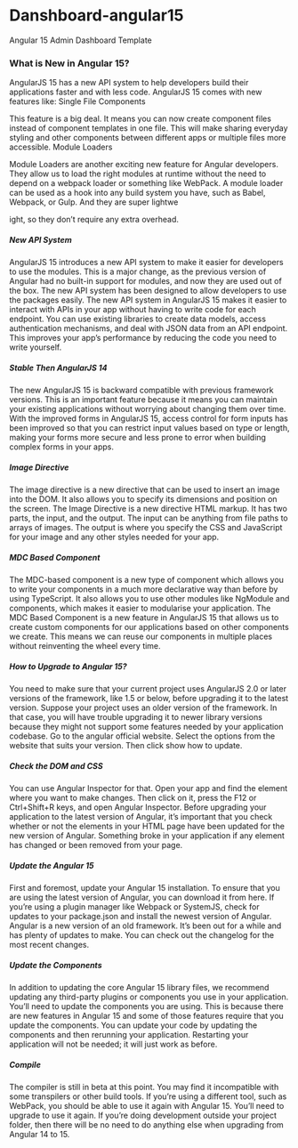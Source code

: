 # Danshboard-angular15
Angular 15 Admin Dashboard Template


<h3>What is New in Angular 15?</h3>

<p>AngularJS 15 has a new API system to help developers build their applications faster and with less code. AngularJS 15 comes with new features like:
Single File Components</p>

<p>This feature is a big deal. It means you can now create component files instead of component templates in one file. This will make sharing everyday styling and other components between different apps or multiple files more accessible.
Module Loaders</p>

<p>Module Loaders are another exciting new feature for Angular developers. They allow us to load the right modules at runtime without the need to depend on a webpack loader or something like WebPack. A module loader can be used as a hook into any build system you have, such as Babel, Webpack, or Gulp. And they are super lightwe<p>ight, so they don’t require any extra overhead.</p>

<h5>New API System</h5>

<p>AngularJS 15 introduces a new API system to make it easier for developers to use the modules. This is a major change, as the previous version of Angular had no built-in support for modules, and now they are used out of the box. The new API system has been designed to allow developers to use the packages easily. The new API system in AngularJS 15 makes it easier to interact with APIs in your app without having to write code for each endpoint. You can use existing libraries to create data models, access authentication mechanisms, and deal with JSON data from an API endpoint. This improves your app’s performance by reducing the code you need to write yourself.</p>

<h5>Stable Then AngularJS 14</h5>

<p>The new AngularJS 15 is backward compatible with previous framework versions. This is an important feature because it means you can maintain your existing applications without worrying about changing them over time. With the improved forms in AngularJS 15, access control for form inputs has been improved so that you can restrict input values based on type or length, making your forms more secure and less prone to error when building complex forms in your apps.</p>

<h5>Image Directive</h5>

<p>The image directive is a new directive that can be used to insert an image into the DOM. It also allows you to specify its dimensions and position on the screen. The Image Directive is a new directive HTML markup. It has two parts, the input, and the output. The input can be anything from file paths to arrays of images. The output is where you specify the CSS and JavaScript for your image and any other styles needed for your app.</p>

<h5>MDC Based Component</h5>

<p>The MDC-based component is a new type of component which allows you to write your components in a much more declarative way than before by using TypeScript. It also allows you to use other modules like NgModule and components, which makes it easier to modularise your application. The MDC Based Component is a new feature in AngularJS 15 that allows us to create custom components for our applications based on other components we create. This means we can reuse our components in multiple places without reinventing the wheel every time.</p>

<h5>How to Upgrade to Angular 15?</h5>

<p>You need to make sure that your current project uses AngularJS 2.0 or later versions of the framework, like 1.5 or below, before upgrading it to the latest version. Suppose your project uses an older version of the framework. In that case, you will have trouble upgrading it to newer library versions because they might not support some features needed by your application codebase. Go to the angular official website. Select the options from the website that suits your version. Then click show how to update.</p>

<h5>Check the DOM and CSS</h5>

<p>You can use Angular Inspector for that. Open your app and find the element where you want to make changes. Then click on it, press the F12 or Ctrl+Shift+R keys, and open Angular Inspector. Before upgrading your application to the latest version of Angular, it’s important that you check whether or not the elements in your HTML page have been updated for the new version of Angular. Something broke in your application if any element has changed or been removed from your page.</p>

<h5>Update the Angular 15</h5>

<p>First and foremost, update your Angular 15 installation. To ensure that you are using the latest version of Angular, you can download it from here. If you’re using a plugin manager like Webpack or SystemJS, check for updates to your package.json and install the newest version of Angular. Angular is a new version of an old framework. It’s been out for a while and has plenty of updates to make. You can check out the changelog for the most recent changes.</p>

<h5>Update the Components</h5>

<p>In addition to updating the core Angular 15 library files, we recommend updating any third-party plugins or components you use in your application. You’ll need to update the components you are using. This is because there are new features in Angular 15 and some of those features require that you update the components. You can update your code by updating the components and then rerunning your application. Restarting your application will not be needed; it will just work as before.</p>

<h5>Compile</h5>

<p>The compiler is still in beta at this point. You may find it incompatible with some transpilers or other build tools. If you’re using a different tool, such as WebPack, you should be able to use it again with Angular 15. You’ll need to upgrade to use it again. If you’re doing development outside your project folder, then there will be no need to do anything else when upgrading from Angular 14 to 15.</p>
